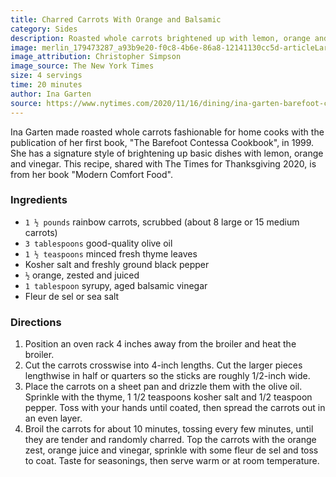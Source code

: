 ```yaml
---
title: Charred Carrots With Orange and Balsamic
category: Sides
description: Roasted whole carrots brightened up with lemon, orange and vinegar. A recipe shared by Ina Garten from her book "Modern Comfort Food".
image: merlin_179473287_a93b9e20-f0c8-4b6e-86a8-12141130cc5d-articleLarge.jpg
image_attribution: Christopher Simpson
image_source: The New York Times
size: 4 servings
time: 20 minutes
author: Ina Garten
source: https://www.nytimes.com/2020/11/16/dining/ina-garten-barefoot-contessa.html
---
```


Ina Garten made roasted whole carrots fashionable for home cooks with the publication of her first book, "The Barefoot Contessa Cookbook", in 1999. She has a signature style of brightening up basic dishes with lemon, orange and vinegar. This recipe, shared with The Times for Thanksgiving 2020, is from her book "Modern Comfort Food".

### Ingredients

* `1 ½ pounds` rainbow carrots, scrubbed (about 8 large or 15 medium carrots)
* `3 tablespoons` good-quality olive oil
* `1 ½ teaspoons` minced fresh thyme leaves
* Kosher salt and freshly ground black pepper
* `½` orange, zested and juiced
* `1 tablespoon` syrupy, aged balsamic vinegar
* Fleur de sel or sea salt

### Directions

1. Position an oven rack 4 inches away from the broiler and heat the broiler.
2. Cut the carrots crosswise into 4-inch lengths. Cut the larger pieces lengthwise in half or quarters so the sticks are roughly 1/2-inch wide.
3. Place the carrots on a sheet pan and drizzle them with the olive oil. Sprinkle with the thyme, 1 1/2 teaspoons kosher salt and 1/2 teaspoon pepper. Toss with your hands until coated, then spread the carrots out in an even layer.
4. Broil the carrots for about 10 minutes, tossing every few minutes, until they are tender and randomly charred. Top the carrots with the orange zest, orange juice and vinegar, sprinkle with some fleur de sel and toss to coat. Taste for seasonings, then serve warm or at room temperature.